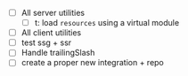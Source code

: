 - [ ] All server utilities
  - [ ] t: load `resources` using a virtual module
- [ ] All client utilities
- [ ] test ssg + ssr
- [ ] Handle trailingSlash
- [ ] create a proper new integration + repo